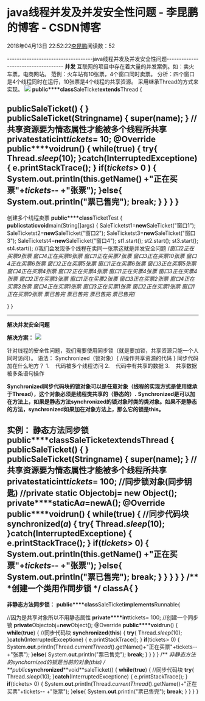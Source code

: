 
# java线程并发及并发安全性问题 - 李昆鹏的博客 - CSDN博客


2018年04月13日 22:52:22[李昆鹏](https://me.csdn.net/weixin_41547486)阅读数：52


-----------------------------------java线程并发及并发安全性问题------------------------------------
**并发**
互联网的项目中存在着大量的并发案例。如：卖火车票，电商网站。
范例：火车站有10张票，4个窗口同时卖票。
分析：四个窗口是4个线程同时在运行，10张票是4个线程的共享资源。
采用继承Thread的方式来实现。
![](https://img-blog.csdn.net/2018041322481917?watermark/2/text/aHR0cHM6Ly9ibG9nLmNzZG4ubmV0L3dlaXhpbl80MTU0NzQ4Ng==/font/5a6L5L2T/fontsize/400/fill/I0JBQkFCMA==/dissolve/70)
**public****class**SaleTicket**extends**Thread {

**public**SaleTicket() {
}
**public**SaleTicket(Stringname) {
**super**(name);
}
//共享资源要为情态属性才能被多个线程所共享
**private****static****int***tickets*= 10;
@Override
**public****void**run() {
**while**(**true**) {
**try**{
Thread.*sleep*(10);
}**catch**(InterruptedExceptione) {
e.printStackTrace();
}
**if**(*tickets*> 0 ) {
System.**out**.println(**this**.getName() +"正在买票"+*tickets*-- +"张票");
}**else**{
System.**out**.println("票已售完");
**break**;
}
}
}
}
-----------------------------------------------
创建多个线程卖票
**public****class**TicketTest {
**public****static****void**main(String[]args) {
SaleTicketst1=**new**SaleTicket("窗口1");
SaleTicketst2=**new**SaleTicket("窗口2");
SaleTicketst3=**new**SaleTicket("窗口3");
SaleTicketst4=**new**SaleTicket("窗口4");
st1.start();
st2.start();
st3.start();
st4.start();
//我们会发现多个线程在卖同一张票这就是并发安全问题
/*窗口2正在买票9张票
窗口4正在买票8张票
窗口1正在买票7张票
窗口3正在买票10张票
窗口4正在买票6张票
窗口2正在买票5张票
窗口1正在买票6张票
窗口3正在买票5张票
窗口4正在买票4张票
窗口2正在买票4张票
窗口1正在买票4张票
窗口3正在买票4张票
窗口2正在买票3张票
窗口1正在买票2张票
窗口3正在买票2张票
窗口4正在买票3张票
窗口4正在买票1张票
窗口3正在买票1张票
窗口2正在买票1张票
窗口1正在买票0张票
票已售完
票已售完
票已售完
票已售完*/

}
}

-------------------------------------------------------------
**解决并发安全问题**

**解决方案：**
![](https://img-blog.csdn.net/2018041322495228?watermark/2/text/aHR0cHM6Ly9ibG9nLmNzZG4ubmV0L3dlaXhpbl80MTU0NzQ4Ng==/font/5a6L5L2T/fontsize/400/fill/I0JBQkFCMA==/dissolve/70)

针对线程的安全性问题，我们需要使用同步锁（就是要加锁，共享资源只能一个人同时访问）。
语法：
Synchronized（锁对象）{
//操作共享资源的代码
}
同步代码加在什么地方？
1.    代码被多个线程访问
2.    代码中有共享的数据
3.    共享数据被多条语句操作

**Synchronized同步代码块的锁对象可以是任意对象（线程的实现方式是使用继承于Thread），这个对象必须是线程类共享的（静态的）.**
**Synchronized是可以加在方法上，如果是静态方法synchronized的锁对象时类的类对象。如果不是静态的方法，synchronized如果加在对象方法上，那么它的锁是this。**

**实例：**
**静态方法同步锁**
**public****class**SaleTicket**extends**Thread {
**public**SaleTicket() {
}
**public**SaleTicket(Stringname) {
**super**(name);
}
//共享资源要为情态属性才能被多个线程所共享
**private****static****int***tickets*= 100;
//同步锁对象(同步钥匙)
//private static Objectobj= new Object();
**private****static**A*a*=**new**A();
@Override
**public****void**run() {
**while**(**true**) {
//同步代码块
**synchronized**(*a*) {
**try**{
Thread.*sleep*(10);
}**catch**(InterruptedExceptione) {
e.printStackTrace();
}
**if**(*tickets*> 0) {
System.**out**.println(**this**.getName() +"正在买票"+*tickets*-- +"张票");
}**else**{
System.**out**.println("票已售完");
**break**;
}
}
}
}
}
/**
*创建一个类用作同步锁
*/
**class**A{
}
-------------------------------------------------------
**非静态方法同步锁：**
**public****class**SaleTicket**implements**Runnable{

//因为是共享对象所以不用静态属性
**private****int**tickets= 100;
//创建一个同步锁
**private**Objectobj=**new**Object();
@Override
**public****void**run() {
**while**(**true**) {
//同步代码块
**synchronized**(**this**) {
**try**{
Thread.*sleep*(10);
}**catch**(InterruptedExceptione) {
e.printStackTrace();
}
**if**(tickets> 0) {
System.**out**.println(Thread.*currentThread*().getName()+"正在买票"+tickets-- +"张票");
}**else**{
System.**out**.println("票已售完");
**break**;
}
}
}
}
/**
*非静态方法的synchornized的锁是当前的对象(this)
*/
**public****synchronized****void**saleTicket() {
**while**(**true**) {
//同步代码块
**try**{
Thread.*sleep*(10);
}**catch**(InterruptedExceptione) {
e.printStackTrace();
}
**if**(tickets> 0) {
System.**out**.println(Thread.*currentThread*().getName()+"正在买票"+tickets-- +"张票");
}**else**{
System.**out**.println("票已售完");
**break**;
}
}
}
}


